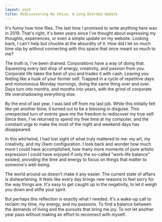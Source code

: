 ```yaml
---
layout: post
title: Rediscovering My Voice, A Long Overdue Update
---
```



It's funny how time flies. The last time I promised to write anything here was in 2019. That's right, it's been years since I’ve thought about expressing my thoughts, experiences, or even a simple update on my website. Looking back, I can't help but chuckle at the absurdity of it. How did I let so much time slip by without connecting with this space that once meant so much to me?

The truth is, I've been drained. Corporations have a way of doing that. Squeezing every last drop of energy, creativity, and passion from you. Corporate life takes the best of you and trades it with cash. Leaving you feeling like a husk of your former self. Trapped in a cycle of repetitive days and monotonous Monday mornings, doing the same thing over and over. Days turn into months, and months into years, with the grind of corporate life overshadowing everything else.

By the end of last year, I was laid off from my last job. While this initially felt like yet another blow, it turned out to be a blessing in disguise. This unexpected turn of events gave me the freedom to rediscover my true self. Since then, I've returned to spend my free time at my computer, and the constant urge to make the most of the night and weekend days has disappeared.

In this whirlwind, I had lost sight of what truly mattered to me: my art, my creativity, and my i3wm configuration. I look back and wonder how much more I could have accomplished, how many more moments of pure artistic expression I could have enjoyed if only the so-called "work-life balance" existed, providing the time and energy to focus on things that matter to someone's well-being.

The world around us doesn't make it any easier. The current state of affairs is disheartening. It feels like every day brings new reasons to feel sorry for the way things are. It's easy to get caught up in the negativity, to let it weigh you down and stifle your spirit.

But perhaps this reflection is exactly what I needed. It's a wake-up call to reclaim my time, my energy, and my passions. To find a balance between the demands of living and the pursuits that bring me joy. To not let another year pass without making an effort to reconnect with myself.
